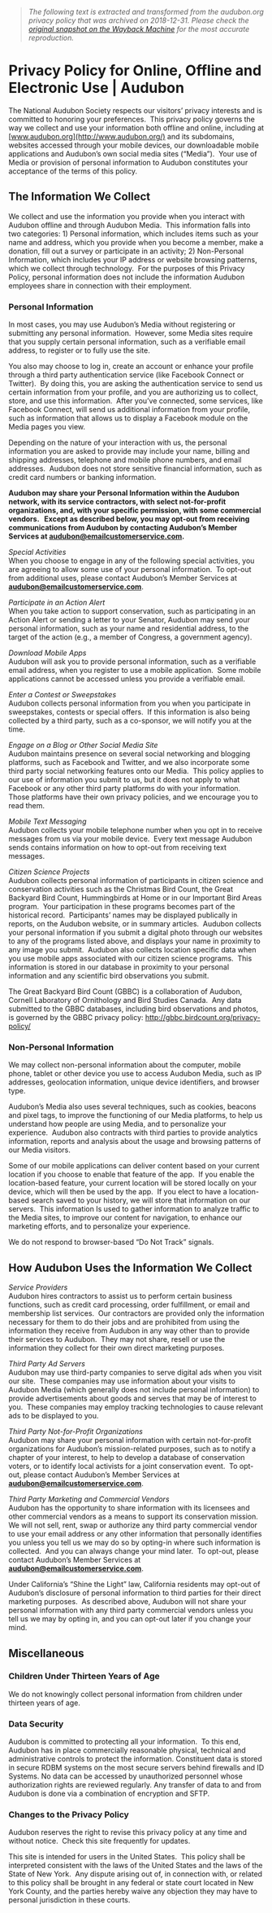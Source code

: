 > *The following text is extracted and transformed from the audubon.org privacy policy that was archived on 2018-12-31. Please check the [original snapshot on the Wayback Machine](https://web.archive.org/web/20181231232247id_/http%3A//audubon.org/privacy-policy) for the most accurate reproduction.*

# Privacy Policy for Online, Offline and Electronic Use | Audubon

The National Audubon Society respects our visitors’ privacy interests and is committed to honoring your preferences.  This privacy policy governs the way we collect and use your information both offline and online, including at [www.audubon.org](http://www.audubon.org/) and its subdomains, websites accessed through your mobile devices, our downloadable mobile applications and Audubon’s own social media sites (“Media”).  Your use of Media or provision of personal information to Audubon constitutes your acceptance of the terms of this policy.

## **The Information We Collect**

We collect and use the information you provide when you interact with Audubon offline and through Audubon Media.  This information falls into two categories: 1) Personal information, which includes items such as your name and address, which you provide when you become a member, make a donation, fill out a survey or participate in an activity; 2) Non-Personal Information, which includes your IP address or website browsing patterns, which we collect through technology.  For the purposes of this Privacy Policy, personal information does not include the information Audubon employees share in connection with their employment. 

### **Personal Information**

In most cases, you may use Audubon’s Media without registering or submitting any personal information.  However, some Media sites require that you supply certain personal information, such as a verifiable email address, to register or to fully use the site. 

You also may choose to log in, create an account or enhance your profile through a third party authentication service (like Facebook Connect or Twitter).  By doing this, you are asking the authentication service to send us certain information from your profile, and you are authorizing us to collect, store, and use this information.  After you’ve connected, some services, like Facebook Connect, will send us additional information from your profile, such as information that allows us to display a Facebook module on the Media pages you view.

Depending on the nature of your interaction with us, the personal information you are asked to provide may include your name, billing and shipping addresses, telephone and mobile phone numbers, and email addresses.  Audubon does not store sensitive financial information, such as credit card numbers or banking information.

**Audubon may share your Personal Information within the Audubon network, with its service contractors, with select not-for-profit organizations, and, with your specific permission, with some commercial vendors.   Except as described below, you may opt-out from receiving communications from Audubon by contacting Audubon’s Member Services at [audubon@emailcustomerservice.com](mailto:audubon@emailcustomerservice.com).**

_Special Activities_  
When you choose to engage in any of the following special activities, you are agreeing to allow some use of your personal information.  To opt-out from additional uses, please contact Audubon’s Member Services at **[audubon@emailcustomerservice.com](mailto:audubon@emailcustomerservice.com)**.

_Participate in an Action Alert_  
When you take action to support conservation, such as participating in an Action Alert or sending a letter to your Senator, Audubon may send your personal information, such as your name and residential address, to the target of the action (e.g., a member of Congress, a government agency).

_Download Mobile Apps_  
Audubon will ask you to provide personal information, such as a verifiable email address, when you register to use a mobile application.  Some mobile applications cannot be accessed unless you provide a verifiable email.

_Enter a Contest or Sweepstakes_  
Audubon collects personal information from you when you participate in sweepstakes, contests or special offers.  If this information is also being collected by a third party, such as a co-sponsor, we will notify you at the time.

_Engage on a Blog or Other Social Media Site_  
Audubon maintains presence on several social networking and blogging platforms, such as Facebook and Twitter, and we also incorporate some third party social networking features onto our Media.  This policy applies to our use of information you submit to us, but it does not apply to what Facebook or any other third party platforms do with your information.  Those platforms have their own privacy policies, and we encourage you to read them.

_Mobile Text Messaging_  
Audubon collects your mobile telephone number when you opt in to receive messages from us via your mobile device.  Every text message Audubon sends contains information on how to opt-out from receiving text messages.

_Citizen Science Projects_  
Audubon collects personal information of participants in citizen science and conservation activities such as the Christmas Bird Count, the Great Backyard Bird Count, Hummingbirds at Home or in our Important Bird Areas program.  Your participation in these programs becomes part of the historical record.  Participants’ names may be displayed publically in reports, on the Audubon website, or in summary articles.  Audubon collects your personal information if you submit a digital photo through our websites to any of the programs listed above, and displays your name in proximity to any image you submit.  Audubon also collects location specific data when you use mobile apps associated with our citizen science programs.  This information is stored in our database in proximity to your personal information and any scientific bird observations you submit.

The Great Backyard Bird Count (GBBC) is a collaboration of Audubon, Cornell Laboratory of Ornithology and Bird Studies Canada.  Any data submitted to the GBBC databases, including bird observations and photos, is governed by the GBBC privacy policy: <http://gbbc.birdcount.org/privacy-policy/>

### **Non-Personal Information**

We may collect non-personal information about the computer, mobile phone, tablet or other device you use to access Audubon Media, such as IP addresses, geolocation information, unique device identifiers, and browser type.

Audubon’s Media also uses several techniques, such as cookies, beacons and pixel tags, to improve the functioning of our Media platforms, to help us understand how people are using Media, and to personalize your experience.  Audubon also contracts with third parties to provide analytics information, reports and analysis about the usage and browsing patterns of our Media visitors. 

Some of our mobile applications can deliver content based on your current location if you choose to enable that feature of the app.  If you enable the location-based feature, your current location will be stored locally on your device, which will then be used by the app.  If you elect to have a location-based search saved to your history, we will store that information on our servers.  This information Is used to gather information to analyze traffic to the Media sites, to improve our content for navigation, to enhance our marketing efforts, and to personalize your experience. 

We do not respond to browser-based “Do Not Track” signals.

## **How Audubon Uses the Information We Collect**

_Service Providers_  
Audubon hires contractors to assist us to perform certain business functions, such as credit card processing, order fulfillment, or email and membership list services.  Our contractors are provided only the information necessary for them to do their jobs and are prohibited from using the information they receive from Audubon in any way other than to provide their services to Audubon.  They may not share, resell or use the information they collect for their own direct marketing purposes.

_Third Party Ad Servers_  
Audubon may use third-party companies to serve digital ads when you visit our site.  These companies may use information about your visits to Audubon Media (which generally does not include personal information) to provide advertisements about goods and serves that may be of interest to you.  These companies may employ tracking technologies to cause relevant ads to be displayed to you.

_Third Party Not-for-Profit Organizations_  
Audubon may share your personal information with certain not-for-profit organizations for Audubon’s mission-related purposes, such as to notify a chapter of your interest, to help to develop a database of conservation voters, or to identify local activists for a joint conservation event.  To opt-out, please contact Audubon’s Member Services at **[audubon@emailcustomerservice.com](mailto:audubon@emailcustomerservice.com)**.

_Third Party Marketing and Commercial Vendors_  
Audubon has the opportunity to share information with its licensees and other commercial vendors as a means to support its conservation mission.  We will not sell, rent, swap or authorize any third party commercial vendor to use your email address or any other information that personally identifies you unless you tell us we may do so by opting-in where such information is collected.  And you can always change your mind later.  To opt-out, please contact Audubon’s Member Services at **[audubon@emailcustomerservice.com](mailto:audubon@emailcustomerservice.com)**.

Under California’s “Shine the Light” law, California residents may opt-out of Audubon’s disclosure of personal information to third parties for their direct marketing purposes.  As described above, Audubon will not share your personal information with any third party commercial vendors unless you tell us we may by opting in, and you can opt-out later if you change your mind. 

## **Miscellaneous**

### Children Under Thirteen Years of Age

We do not knowingly collect personal information from children under thirteen years of age.

### Data Security

Audubon is committed to protecting all your information.  To this end, Audubon has in place commercially reasonable physical, technical and administrative controls to protect the information. Constituent data is stored in secure RDBM systems on the most secure servers behind firewalls and ID Systems. No data can be accessed by unauthorized personnel whose authorization rights are reviewed regularly. Any transfer of data to and from Audubon is done via a combination of encryption and SFTP.

### Changes to the Privacy Policy

Audubon reserves the right to revise this privacy policy at any time and without notice.  Check this site frequently for updates.

This site is intended for users in the United States.  This policy shall be interpreted consistent with the laws of the United States and the laws of the State of New York.  Any dispute arising out of, in connection with, or related to this policy shall be brought in any federal or state court located in New York County, and the parties hereby waive any objection they may have to personal jurisdiction in these courts.
